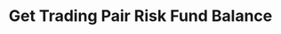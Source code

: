 ---
title: Get Trading Pair Risk Fund Balance
position_number: 20
type: get
description: /v1/future-u/market/public/contract/risk-balance
parameters:
    -
        name: symbol
        type: string
        mandatory: true
        default: 
        description: Trading pair
        ranges:
    -
        name: direction
        type: string
        mandatory: false
        default: NEXT
        description: "Direction（PREV:Previous page；NEXT:Next page）\t"
        ranges: PREV;NEXT
    -
        name: id
        type: integer
        mandatory: false
        default: N/A
        description: id
        ranges:
    -
        name: limit
        type: integer
        mandatory: false
        default: 10
        description: "Limit\t"
        ranges:
content_markdown: Note：This method does not require a signature.
left_code_blocks:
    -
        code_block: "public void getKLine() {\r\n\tString text = HttpUtil.get(URL + \"/data/api/v1/future-u/market/getKLine?market=btc_usdt&type=1min&since=0\");\r\n\tSystem.out.println(text);\r\n}"
        title: Java
        language: java
right_code_blocks:
    - code_block: |-
        {
         "msgInfo": {
            "code": "",
            "msg": ""
          },
          "msg": "",
          "data": {
            "hasNext": false, //Is there a next page
            "hasPrev": false, //Is there a previous page
            "items": [ //Datasheets
              {
                "amount": 0, //Balance
                "coin": "", //Currency
                "createdTime": 0, //Time
                "id": 0 //id
              }
            ]
          },
          "code": 200
        }
      title: Response
      language: json
---